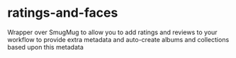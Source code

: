ratings-and-faces
=================

Wrapper over SmugMug to allow you to add ratings and reviews to your workflow to provide extra metadata and auto-create albums and collections based upon this metadata
